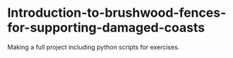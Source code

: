 # Introduction-to-brushwood-fences-for-supporting-damaged-coasts
Making a full project including python scripts for exercises.
